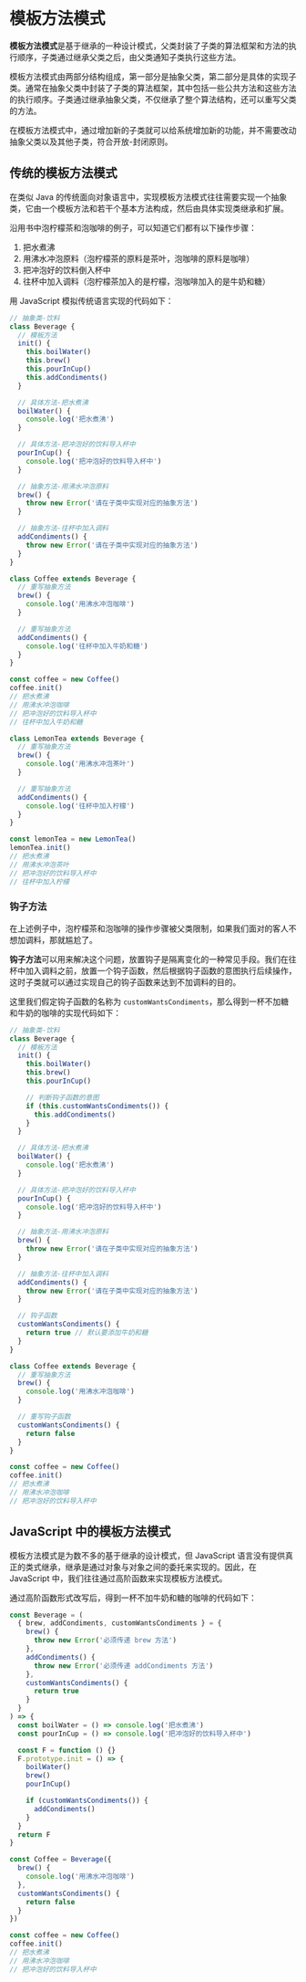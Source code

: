 # 模板方法模式

**模板方法模式**是基于继承的一种设计模式，父类封装了子类的算法框架和方法的执行顺序，子类通过继承父类之后，由父类通知子类执行这些方法。

模板方法模式由两部分结构组成，第一部分是抽象父类，第二部分是具体的实现子类。通常在抽象父类中封装了子类的算法框架，其中包括一些公共方法和这些方法的执行顺序。子类通过继承抽象父类，不仅继承了整个算法结构，还可以重写父类的方法。

在模板方法模式中，通过增加新的子类就可以给系统增加新的功能，并不需要改动抽象父类以及其他子类，符合开放-封闭原则。

## 传统的模板方法模式

在类似 Java 的传统面向对象语言中，实现模板方法模式往往需要实现一个抽象类，它由一个模板方法和若干个基本方法构成，然后由具体实现类继承和扩展。

沿用书中泡柠檬茶和泡咖啡的例子，可以知道它们都有以下操作步骤：

1. 把水煮沸
2. 用沸水冲泡原料（泡柠檬茶的原料是茶叶，泡咖啡的原料是咖啡）
3. 把冲泡好的饮料倒入杯中
4. 往杯中加入调料（泡柠檬茶加入的是柠檬，泡咖啡加入的是牛奶和糖）

用 JavaScript 模拟传统语言实现的代码如下：

``` js
// 抽象类-饮料
class Beverage {
  // 模板方法
  init() {
    this.boilWater()
    this.brew()
    this.pourInCup()
    this.addCondiments()
  }

  // 具体方法-把水煮沸
  boilWater() {
    console.log('把水煮沸')
  }

  // 具体方法-把冲泡好的饮料导入杯中
  pourInCup() {
    console.log('把冲泡好的饮料导入杯中')
  }

  // 抽象方法-用沸水冲泡原料
  brew() {
    throw new Error('请在子类中实现对应的抽象方法')
  }

  // 抽象方法-往杯中加入调料
  addCondiments() {
    throw new Error('请在子类中实现对应的抽象方法')
  }
}

class Coffee extends Beverage {
  // 重写抽象方法
  brew() {
    console.log('用沸水冲泡咖啡')
  }

  // 重写抽象方法
  addCondiments() {
    console.log('往杯中加入牛奶和糖')
  }
}

const coffee = new Coffee()
coffee.init()
// 把水煮沸
// 用沸水冲泡咖啡
// 把冲泡好的饮料导入杯中
// 往杯中加入牛奶和糖

class LemonTea extends Beverage {
  // 重写抽象方法
  brew() {
    console.log('用沸水冲泡茶叶')
  }

  // 重写抽象方法
  addCondiments() {
    console.log('往杯中加入柠檬')
  }
}

const lemonTea = new LemonTea()
lemonTea.init()
// 把水煮沸
// 用沸水冲泡茶叶
// 把冲泡好的饮料导入杯中
// 往杯中加入柠檬
```

### 钩子方法

在上述例子中，泡柠檬茶和泡咖啡的操作步骤被父类限制，如果我们面对的客人不想加调料，那就尴尬了。

**钩子方法**可以用来解决这个问题，放置钩子是隔离变化的一种常见手段。我们在往杯中加入调料之前，放置一个钩子函数，然后根据钩子函数的意图执行后续操作，这时子类就可以通过实现自己的钩子函数来达到不加调料的目的。

这里我们假定钩子函数的名称为 `customWantsCondiments`，那么得到一杯不加糖和牛奶的咖啡的实现代码如下：

```js
// 抽象类-饮料
class Beverage {
  // 模板方法
  init() {
    this.boilWater()
    this.brew()
    this.pourInCup()

    // 判断钩子函数的意图
    if (this.customWantsCondiments()) {
      this.addCondiments()
    }
  }

  // 具体方法-把水煮沸
  boilWater() {
    console.log('把水煮沸')
  }

  // 具体方法-把冲泡好的饮料导入杯中
  pourInCup() {
    console.log('把冲泡好的饮料导入杯中')
  }

  // 抽象方法-用沸水冲泡原料
  brew() {
    throw new Error('请在子类中实现对应的抽象方法')
  }

  // 抽象方法-往杯中加入调料
  addCondiments() {
    throw new Error('请在子类中实现对应的抽象方法')
  }

  // 钩子函数
  customWantsCondiments() {
    return true // 默认要添加牛奶和糖
  }
}

class Coffee extends Beverage {
  // 重写抽象方法
  brew() {
    console.log('用沸水冲泡咖啡')
  }

  // 重写钩子函数
  customWantsCondiments() {
    return false
  }
}

const coffee = new Coffee()
coffee.init()
// 把水煮沸
// 用沸水冲泡咖啡
// 把冲泡好的饮料导入杯中
```

## JavaScript 中的模板方法模式

模板方法模式是为数不多的基于继承的设计模式，但 JavaScript 语言没有提供真正的类式继承，继承是通过对象与对象之间的委托来实现的。因此，在 JavaScript 中，我们往往通过高阶函数来实现模板方法模式。

通过高阶函数形式改写后，得到一杯不加牛奶和糖的咖啡的代码如下：

```js
const Beverage = (
  { brew, addCondiments, customWantsCondiments } = {
    brew() {
      throw new Error('必须传递 brew 方法')
    },
    addCondiments() {
      throw new Error('必须传递 addCondiments 方法')
    },
    customWantsCondiments() {
      return true
    }
  }
) => {
  const boilWater = () => console.log('把水煮沸')
  const pourInCup = () => console.log('把冲泡好的饮料导入杯中')

  const F = function () {}
  F.prototype.init = () => {
    boilWater()
    brew()
    pourInCup()

    if (customWantsCondiments()) {
      addCondiments()
    }
  }
  return F
}

const Coffee = Beverage({
  brew() {
    console.log('用沸水冲泡咖啡')
  },
  customWantsCondiments() {
    return false
  }
})

const coffee = new Coffee()
coffee.init()
// 把水煮沸
// 用沸水冲泡咖啡
// 把冲泡好的饮料导入杯中
```
